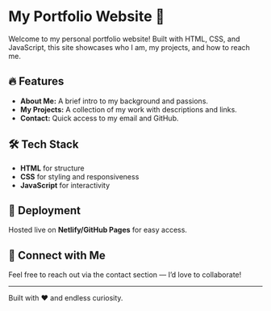 # My Portfolio Website 🚀

Welcome to my personal portfolio website! Built with HTML, CSS, and JavaScript, this site showcases who I am, my projects, and how to reach me.

## 🔥 Features
- **About Me:** A brief intro to my background and passions.
- **My Projects:** A collection of my work with descriptions and links.
- **Contact:** Quick access to my email and GitHub.

## 🛠️ Tech Stack
- **HTML** for structure
- **CSS** for styling and responsiveness
- **JavaScript** for interactivity

## 🚀 Deployment
Hosted live on **Netlify/GitHub Pages** for easy access.

## 📩 Connect with Me
Feel free to reach out via the contact section — I’d love to collaborate!

---

Built with ❤️ and endless curiosity.